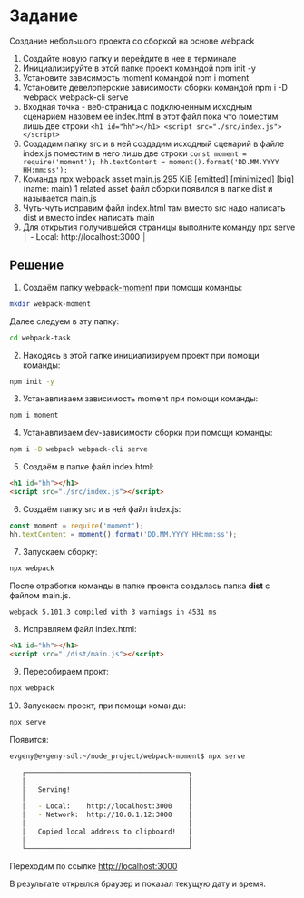 # Задание

Создание небольшого проекта со сборкой на основе webpack

1. Создайте новую папку и перейдите в нее в терминале
2. Инициализируйте в этой папке проект командой npm init -y
3. Установите зависимость moment командой npm i moment
4. Установите девелоперские зависимости сборки командой npm i -D webpack webpack-cli serve
5. Входная точка - веб-страница с подключенным исходным сценарием
   назовем ее index.html
   в этот файл пока что поместим лишь две строки `<h1 id="hh"></h1> <script src="./src/index.js"></script>`
6. Создадим папку src и в ней создадим исходный сценарий в файле index.js
   поместим в него лишь две строки
   `const moment = require('moment');
   hh.textContent = moment().format('DD.MM.YYYY HH:mm:ss');`
7. Команда npx webpack
   asset main.js 295 KiB [emitted] [minimized] [big] (name: main) 1 related asset
   файл сборки появился в папке dist и называется main.js
8. Чуть-чуть исправим файл index.html
   там вместо src надо написать dist
   и вместо index написать main
9. Для открытия получившейся страницы выполните команду npx serve
   │   - Local:    http://localhost:3000       │

## Решение

1. Создаём папку [webpack-moment](./webpack-moment/) при помощи команды:

```bash
mkdir webpack-moment
```

Далее следуем в эту папку:

```bash
cd webpack-task
```

2. Находясь в этой папке инициализируем проект при помощи команды:

```bash
npm init -y
```

3. Устанавливаем зависимость moment при помощи команды:

```bash
npm i moment
```

4. Устанавливаем dev-зависимости сборки при помощи команды:

```bash
npm i -D webpack webpack-cli serve
```

5. Создаём в папке файл index.html:

```html
<h1 id="hh"></h1>
<script src="./src/index.js"></script>
```

6. Создаём папку src и в ней файл index.js:

```js
const moment = require('moment');
hh.textContent = moment().format('DD.MM.YYYY HH:mm:ss');
```

7. Запускаем сборку:

```bash
npx webpack
```

После отработки команды в папке проекта создалась папка **dist**  с файлом main.js.

```bash
webpack 5.101.3 compiled with 3 warnings in 4531 ms
```

8. Исправляем файл index.html:

```html
<h1 id="hh"></h1>
<script src="./dist/main.js"></script>
```

9. Пересобираем прокт:

```bash
npx webpack
```

10. Запускаем проект, при помощи команды:

```bash
npx serve
```

Появится:

```bash
evgeny@evgeny-sdl:~/node_project/webpack-moment$ npx serve

   ┌────────────────────────────────────────┐
   │                                        │
   │   Serving!                             │
   │                                        │
   │   - Local:    http://localhost:3000    │
   │   - Network:  http://10.0.1.12:3000    │
   │                                        │
   │   Copied local address to clipboard!   │
   │                                        │
   └────────────────────────────────────────┘
```

Переходим по ссылке [http://localhost:3000](http://localhost:3000)

В результате открылся браузер и показал текущую дату и время.
